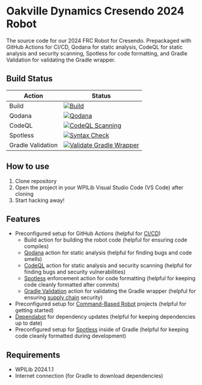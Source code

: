 # Oakville Dynamics Cresendo 2024 Robot

The source code for our 2024 FRC Robot for Cresendo. Prepackaged with GitHub Actions for CI/CD, Qodana for static analysis, CodeQL for static analysis and security scanning, Spotless for code formatting, and Gradle Validation for validating the Gradle wrapper.

## Build Status

| Action            | Status                                                                                                                                                                                                                                                 |
| ----------------- | ------------------------------------------------------------------------------------------------------------------------------------------------------------------------------------------------------------------------------------------------------ |
| Build             | [![Build](https://github.com/OakvilleDynamics/2024-Robot/actions/workflows/build.yml/badge.svg)](https://github.com/OakvilleDynamics/2024-Robot/actions/workflows/build.yml)                                                           |
| Qodana            | [![Qodana](https://github.com/OakvilleDynamics/2024-Robot/actions/workflows/qodana.yml/badge.svg)](https://github.com/OakvilleDynamics/2024-Robot/actions/workflows/qodana.yml)                                                        |
| CodeQL            | [![CodeQL Scanning](https://github.com/OakvilleDynamics/2024-Robot/actions/workflows/codeql.yml/badge.svg)](https://github.com/OakvilleDynamics/2024-Robot/actions/workflows/codeql.yml)                                               |
| Spotless          | [![Syntax Check](https://github.com/OakvilleDynamics/2024-Robot/actions/workflows/syntax-check.yml/badge.svg)](https://github.com/OakvilleDynamics/2024-Robot/actions/workflows/syntax-check.yml)                                      |
| Gradle Validation | [![Validate Gradle Wrapper](https://github.com/OakvilleDynamics/2024-Robot/actions/workflows/gradle-wrapper-validation.yml/badge.svg)](https://github.com/OakvilleDynamics/2024-Robot/actions/workflows/gradle-wrapper-validation.yml) |

## How to use

1. Clone repository
2. Open the project in your WPILib Visual Studio Code (VS Code) after cloning
3. Start hacking away!

## Features

- Preconfigured setup for GitHub Actions (helpful for [CI/CD](https://en.wikipedia.org/wiki/CI/CD))
  - Build action for building the robot code (helpful for ensuring code compiles)
  - [Qodana](https://www.jetbrains.com/qodana/) action for static analysis (helpful for finding bugs and code smells)
  - [CodeQL](https://codeql.github.com/) action for static analysis and security scanning (helpful for finding bugs and security vulnerabilities)
  - [Spotless](https://github.com/diffplug/spotless) enforcement action for code formatting (helpful for keeping code cleanly formatted after commits)
  - [Gradle Validation](https://github.com/gradle/wrapper-validation-action/tree/v1/?tab=readme-ov-file#the-gradle-wrapper-problem-in-open-source) action for validating the Gradle wrapper (helpful for ensuring [supply chain](https://en.wikipedia.org/wiki/Supply_chain_attack) security)
- Preconfigured setup for [Command-Based Robot](https://docs.wpilib.org/en/stable/docs/software/commandbased/index.html) projects (helpful for getting started)
- [Dependabot](https://docs.github.com/en/code-security/dependabot) for dependency updates (helpful for keeping dependencies up to date)
- Preconfigured setup for [Spotless](https://github.com/diffplug/spotless) inside of Gradle (helpful for keeping code cleanly formatted during development)

## Requirements

- WPILib 2024.1.1
- Internet connection (for Gradle to download dependencies)
